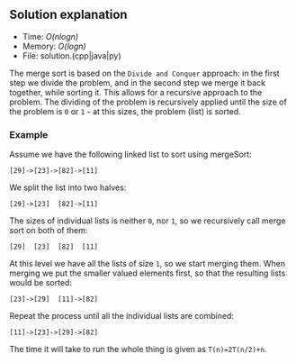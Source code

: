 ## Solution explanation
* Time: _O(nlogn)_
* Memory: _O(logn)_
* File: solution.(cpp|java|py)

The merge sort is based on the `Divide and Conquer` approach: in the first step we divide the
problem, and in the second step we merge it back together, while sorting it. This allows for
a recursive approach to the problem. The dividing of the problem is recursively applied until
the size of the problem is `0` or `1` - at this sizes, the problem (list) is sorted.

### Example
Assume we have the following linked list to sort using mergeSort:
```
[29]->[23]->[82]->[11]
```

We split the list into two halves:

```
[29]->[23]  [82]->[11]
```

The sizes of individual lists is neither `0`, nor `1`, so we recursively call merge sort
on both of them:

```
[29]  [23]  [82]  [11]
```

At this level we have all the lists of size `1`, so we start merging them. When merging we put
the smaller valued elements first, so that the resulting lists would be sorted:

```
[23]->[29]  [11]->[82]
```

Repeat the process until all the individual lists are combined:

```
[11]->[23]->[29]->[82]
```

The time it will take to run the whole thing is given as `T(n)=2T(n/2)+n`.



